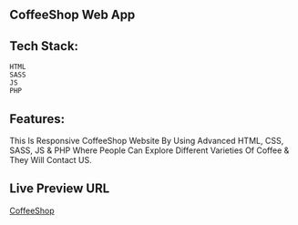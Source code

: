 ## CoffeeShop Web App

## Tech Stack:

    HTML
    SASS
    JS
    PHP

## Features:

This Is Responsive CoffeeShop Website By Using Advanced HTML, CSS, SASS, JS & PHP Where People Can Explore Different Varieties Of Coffee & They Will Contact US.


## Live Preview URL

[CoffeeShop](https://sinzcoffeeshop.netlify.app/)
